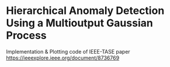 # Hierarchical Anomaly Detection Using a Multioutput Gaussian Process

Implementation & Plotting code of IEEE-TASE paper  
https://ieeexplore.ieee.org/document/8736769
